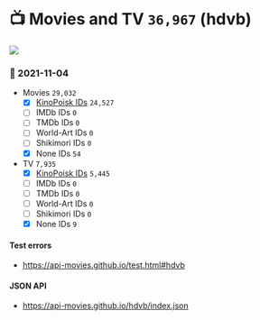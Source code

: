 # :tv: Movies and TV `36,967` (hdvb)

<a href="https://API-Movies.github.io"><img src="https://API-Movies.github.io/banner.png?cache"></a>

### :date: 2021-11-04
- Movies `29,032`
  - [x] <a href="https://API-Movies.github.io/hdvb/movie_kinopoisk_ids.json">KinoPoisk IDs</a> `24,527`
  - [ ] IMDb IDs `0`
  - [ ] TMDb IDs `0`
  - [ ] World-Art IDs `0`
  - [ ] Shikimori IDs `0`
  - [x] None IDs `54`
- TV `7,935`
  - [x] <a href="https://API-Movies.github.io/hdvb/tv_kinopoisk_ids.json">KinoPoisk IDs</a> `5,445`
  - [ ] IMDb IDs `0`
  - [ ] TMDb IDs `0`
  - [ ] World-Art IDs `0`
  - [ ] Shikimori IDs `0`
  - [x] None IDs `9`
#### Test errors
- <a href='https://api-movies.github.io/test.html#hdvb'>https://api-movies.github.io/test.html#hdvb</a>
#### JSON API
- <a href='https://api-movies.github.io/hdvb/index.json'>https://api-movies.github.io/hdvb/index.json</a>
